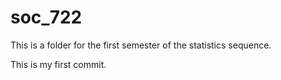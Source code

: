 # soc_722
This is a folder for the first semester of the statistics sequence. 

This is my first commit. 
